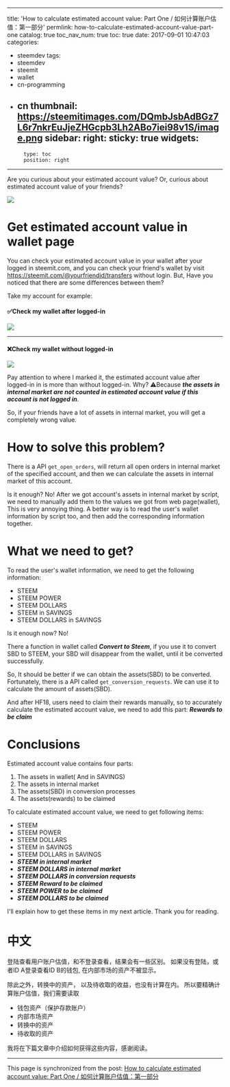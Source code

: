 
---
title: 'How to calculate estimated account value: Part One / 如何计算账户估值：第一部分'
permlink: how-to-calculate-estimated-account-value-part-one
catalog: true
toc_nav_num: true
toc: true
date: 2017-09-01 10:47:03
categories:
- steemdev
tags:
- steemdev
- steemit
- wallet
- cn-programming
- cn
thumbnail: https://steemitimages.com/DQmbJsbAdBGz7L6r7nkrEuJjeZHGcpb3Lh2ABo7iei98v1S/image.png
sidebar:
    right:
        sticky: true
widgets:
    -
        type: toc
        position: right
---


Are you curious about your estimated account value?  Or,  curious about estimated account value of your friends?

![](https://steemitimages.com/DQmbJsbAdBGz7L6r7nkrEuJjeZHGcpb3Lh2ABo7iei98v1S/image.png)

# Get estimated account value in wallet page

You can check your estimated account value in your wallet after your logged in steemit.com, and you can check your friend's wallet by visit https://steemit.com/@yourfriendid/transfers without login. But, Have you noticed that there are some differences between them?

Take my account for example:

#### ✅️Check my wallet after logged-in
![](https://steemitimages.com/DQmVgdiMVYtEMNuy8fSHKPibUHyoQUyiycq3VfJuo94GJse/image.png)

----

#### ❌️Check my wallet without  logged-in
![](https://steemitimages.com/DQmNnate1fykMWgdBVzFcQ7bx98jbQUV5VUFLoF78hojpQr/image.png)

Pay attention to where I marked it, the estimated account value after logged-in in is  more than without logged-in. Why? ⚠️Because ***the assets in internal market are not counted in estimated account value if this account is not logged in***.

So, if your friends have a lot of assets  in internal market, you will get a completely wrong value.

# How to solve this problem?

There is a API `get_open_orders`, will return all open orders in internal market of the specified account, and then we can calculate the assets in internal market of this account. 

Is it enough? No!
After we got account's assets in internal market by script, we need to manually add them to the values we got from web page(wallet), This is very annoying thing.  A better way is to read the user's wallet information by script too, and then add the corresponding information together.

# What we need to get?

To read the user's wallet information, we need to get the following information:
* STEEM
* STEEM POWER
* STEEM DOLLARS
* STEEM in SAVINGS
* STEEM DOLLARS in SAVINGS

Is it enough now? No!

There a function in wallet called  ***Convert to Steem***, if you use it to convert SBD to STEEM, your SBD will disappear from the wallet, until it be converted successfully. 

So, It should be better if we can obtain the assets(SBD) to be converted.
Fortunately, there is a API called `get_conversion_requests`. We can use it to calculate the amount of assets(SBD).

And after HF18, users need to claim their rewards manually, so to accurately calculate the estimated account value, we need to add this part:  ***Rewards to be claim***

# Conclusions

Estimated account value contains four parts:

1) The assets in wallet( And in SAVINGS)
2) The assets in internal market
3) The assets(SBD) in conversion processes
4) The assets(rewards) to be claimed

To calculate estimated account value, we need to get following items:

* STEEM
* STEEM POWER
* STEEM DOLLARS
* STEEM in SAVINGS
* STEEM DOLLARS in SAVINGS
* ***STEEM in internal market***
* ***STEEM DOLLARS in internal market***
* ***STEEM DOLLARS in conversion requests***
* ***STEEM Reward to be claimed***
* ***STEEM POWER to be claimed***
* ***STEEM DOLLARS to be claimed***

I'll explain how to get these items in my next article.
Thank you for reading.

# 中文

登陆查看用户账户估值，和不登录查看，结果会有一些区别。
如果没有登陆，或者ID A登录查看ID B的钱包, 在内部市场的资产不被显示。

除此之外，转换中的资产， 以及待收取的收益，也没有计算在内。
所以要精确计算账户估值，我们需要读取
* 钱包资产（保护存款账户）
* 内部市场资产
* 转换中的资产
* 待收取的资产

我将在下篇文章中介绍如何获得这些内容，感谢阅读。

- - -

This page is synchronized from the post: [How to calculate estimated account value: Part One / 如何计算账户估值：第一部分](https://steemit.com/@oflyhigh/how-to-calculate-estimated-account-value-part-one)
